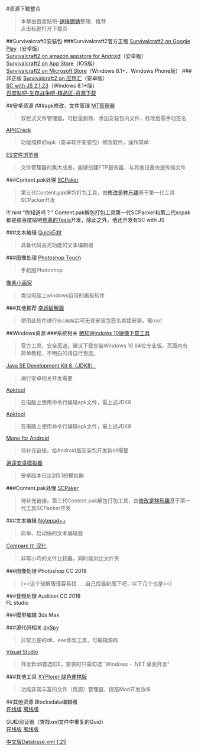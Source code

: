#资源下载整合
>本章由百度贴吧-<a href="http://tieba.baidu.com/home/main/?un=销锋镝铸" target="_blank">销锋镝铸</a>整理、推荐  
点击标题打开下载页

##Survivalcraft2安装包
###Survivalcraft2官方正版
<a href="http://play.google.com/store/apps/details?id=com.candyrufusgames.survivalcraft2" target="_blank">Survivalcraft2 on Google Play</a>（安卓版）  
<a href="https://www.amazon.com/Candy-Rufus-Games-Survivalcraft-2/dp/B01N6GTF7M" target="_blank">Survivalcraft2 on amazon appstore for Android</a>（安卓版）  
<a href="https://itunes.apple.com/us/app/survivalcraft-2/id1185580782" target="_blank">Survivalcraft2 on App Store</a>（IOS版）  
<a href="https://www.microsoft.com/zh-cn/store/p/survivalcraft-2/9phc48p58nb2" target="_blank">Survivalcraft2 on Microsoft Store</a>（Windows 8.1+、Windows Phone版）
###非正版
<a href="http://m.appchina.com/app/com.candyrufusgames.survivalcraft2" target="_blank">Survivalcraft2 on 应用汇</a>（安卓版）  
<a href="https://tieba.baidu.com/p/5201426501" target="_blank">SC with JS 2.1.23</a>（Windows 8.1+版）  
<a href="http://tieba.baidu.com/f?kw=%E7%94%9F%E5%AD%98%E6%88%98%E4%BA%89&ie=utf-8&tab=good&cid=7" target="_blank">百度贴吧-生存战争吧-精品区-资源下载</a>

##安卓资源
###apk修改、文件管理
<a href="http://m.appchina.com/app/bin.mt.plus" target="_blank">MT管理器</a>
>双栏式文件管理器，可批量删除、添加安装包内文件，修改后需手动签名

<a href="http://m.appchina.com/app/zhao.apkcrack" target="_blank">APKCrack</a>
>功能纯粹的apk（安卓软件安装包）修改软件，操作简单

<a href="http://m.appchina.com/app/com.estrongs.android.pop" target="_blank">ES文件浏览器</a>
>文件管理器的集大成者，能够创建FTP服务器，与其他设备快速传输文件

###Content.pak处理
<a href="https://pan.baidu.com/s/1i53WHyH" target="_blank">SCPaker</a>
>第三代Content.pak解包打包工具，由<a href="http://tieba.baidu.com/home/main/?un=修改是种乐趣" target="_blank">修改是种乐趣</a>基于第一代工具SCPacker开发

!!! hint "你知道吗？"
    Content.pak解包打包工具第一代SCPacker和第二代scpak都是由百度贴吧<a href="http://tieba.baidu.com/home/main/?un=%E7%94%B5%E7%A6%BB%E7%9A%84Tesla&ie=utf-8" target="_blank">电离的Tesla</a>开发，除此之外，他还开发有SC with JS

###文本编辑
<a href="http://m.appchina.com/app/com.rhmsoft.edit" target="_blank">QuickEdit</a>
>具备代码高亮功能的文本编辑器

###图像处理
<a href="http://m.appchina.com/app/air.com.adobe.pstouch" target="_blank">Photoshop Touch</a>
>手机版Photoshop

<a href="http://m.appchina.com/app/com.nullium.isopix.pro" target="_blank">像素小画家</a>
>类似电脑上windows自带的画板软件

###其他推荐
<a href="http://soft.shouji.com.cn/down/27921.html" target="_blank">幸运破解器</a>
>使用此软件进行`核心破解`后可无视安装包签名直接安装，需root

##Windows资源
###系统相关
<a href="https://www.microsoft.com/zh-cn/software-download/windows10/" target="_blank">微软Windows 10镜像下载工具</a>
>官方工具，安全高速。建议下载安装Windows 10 64位专业版。页面内有简单教程，不明白的请自行百度。

<a href="http://www.oracle.com/technetwork/java/javase/downloads/jdk8-downloads-2133151.html" target="_blank">Java SE Development Kit 8（JDK8）</a>
>进行安卓相关开发需要

<a href="https://ibotpeaches.github.io/Apktool/" target="_blank">Apktool</a>
>在电脑上使用命令行编辑apk文件，需上述JDK8

<a href="https://ibotpeaches.github.io/Apktool/" target="_blank">Apktool</a>
>在电脑上使用命令行编辑apk文件，需上述JDK8

<a href="" target="_blank">Mono for Android</a>
>待补充链接。给Android版安装包开发新dll需要

<a href="https://www.xyaz.cn/" target="_blank">逍遥安卓模拟器</a>
>安卓版本已达到5.1的模拟器

###Content.pak处理
<a href="https://pan.baidu.com/s/1i53WHyH" target="_blank">SCPaker</a>
>待补充链接。第三代Content.pak解包打包工具，由<a href="http://tieba.baidu.com/home/main/?un=修改是种乐趣" target="_blank">修改是种乐趣</a>基于第一代工具SCPacker开发

###文本编辑
<a href="https://notepad-plus-plus.org/download/" target="_blank">Notepad++</a>
>简单、启动快的文本编辑器

<a href="http://www.hanzify.org/software/5572.html" target="_blank">Compare It! 汉化</a>
>非常小巧的文件比较器，同时能对比文件夹

###图像处理
Photoshop CC 2018
>{>>这个破解版很容易找……自己找最新版下吧，以下几个也是<<}

###音频处理
Audition CC 2018  
FL studio

###模型编辑
3ds Max

###源代码相关
<a href="https://github.com/0xd4d/dnSpy/releases" target="_blank">dnSpy</a>
>非常方便的dll、exe修改工具，可编辑源码

<a href="https://www.visualstudio.com/zh-hans/vs/" target="_blank">Visual Studio</a>
>开发新dll首选IDE，安装时只需勾选``Windows - .NET 桌面开发"

###其他工具
<a href="https://www.appcgn.com/xyplorer-pro.html" target="_blank">XYPlorer 绿色便携版</a>
>功能非常丰富的文件（资源）管理器，提高Mod开发效率

##其他资源
Blocksdata编辑器  
<a href="https://xiaofengdizhu.github.io/SurvivalcraftBlocksdataEditor/" target="_blank">在线版</a> <a href="https://github.com/XiaofengdiZhu/SurvivalcraftBlocksdataEditor/archive/master.zip" target="_blank">离线版</a>
  
GUID验证器（查找xml文件中重复的Guid）   
<a href="https://xiaofengdizhu.github.io/guid_duplicate_checking/" target="_blank">在线版</a> <a href="https://github.com/XiaofengdiZhu/guid_duplicate_checking/archive/master.zip" target="_blank">离线版</a>
  
  <a href="http://pan.baidu.com/share/link?shareid=2218194687&uk=2788149454" target="_blank">中文版Database.xml 1.25</a>